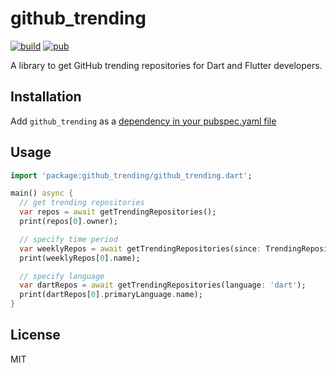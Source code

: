 # github_trending

[![build](https://img.shields.io/travis/pd4d10/github-trending.svg)](https://travis-ci.org/pd4d10/github-trending)
[![pub](https://img.shields.io/pub/v/github_trending.svg)](https://pub.dartlang.org/packages/github_trending)

A library to get GitHub trending repositories for Dart and Flutter developers.

## Installation

Add `github_trending` as a [dependency in your pubspec.yaml file](https://flutter.dev/docs/development/packages-and-plugins/using-packages)

## Usage

```dart
import 'package:github_trending/github_trending.dart';

main() async {
  // get trending repositories
  var repos = await getTrendingRepositories();
  print(repos[0].owner);

  // specify time period
  var weeklyRepos = await getTrendingRepositories(since: TrendingRepositorySince.weekly);
  print(weeklyRepos[0].name);

  // specify language
  var dartRepos = await getTrendingRepositories(language: 'dart');
  print(dartRepos[0].primaryLanguage.name);
}
```

## License

MIT
